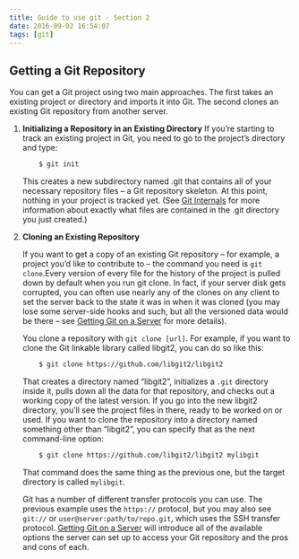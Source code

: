 ```yaml
---
title: Guide to use git - Section 2
date: 2016-09-02 16:54:07
tags: [git]
---
```


## Getting a Git Repository

You can get a Git project using two main approaches. The first takes an existing project or directory and imports it into Git. The second clones an existing Git repository from another server.

1. **Initializing a Repository in an Existing Directory**
    If you’re starting to track an existing project in Git, you need to go to the project’s directory and type:

    ``` bash
        $ git init
    ```

    This creates a new subdirectory named .git that contains all of your necessary repository files – a Git repository skeleton. At this point, nothing in your project is tracked yet. (See [Git Internals][link-1] for more information about exactly what files are contained in the .git directory you just created.)

2. **Cloning an Existing Repository**

    <!-- more -->

    If you want to get a copy of an existing Git repository – for example, a project you’d like to contribute to – the command you need is `git clone`.Every version of every file for the history of the project is pulled down by default when you run git clone. In fact, if your server disk gets corrupted, you can often use nearly any of the clones on any client to set the server back to the state it was in when it was cloned (you may lose some server-side hooks and such, but all the versioned data would be there – see [Getting Git on a Server][link-2] for more details).

    You clone a repository with `git clone [url]`. For example, if you want to clone the Git linkable library called libgit2, you can do so like this:

    ``` bash
        $ git clone https://github.com/libgit2/libgit2
    ```

    That creates a directory named “libgit2”, initializes a `.git` directory inside it, pulls down all the data for that repository, and checks out a working copy of the latest version. If you go into the new libgit2 directory, you’ll see the project files in there, ready to be worked on or used. If you want to clone the repository into a directory named something other than “libgit2”, you can specify that as the next command-line option:

    ``` bash
        $ git clone https://github.com/libgit2/libgit2 mylibgit
    ```

    That command does the same thing as the previous one, but the target directory is called `mylibgit`.

    Git has a number of different transfer protocols you can use. The previous example uses the `https://` protocol, but you may also see `git://` or `user@server:path/to/repo.git`, which uses the SSH transfer protocol. [Getting Git on a Server][link-2] will introduce all of the available options the server can set up to access your Git repository and the pros and cons of each.


[link-1]: https://git-scm.com/book/en/v2/ch00/_git_internals
[link-2]: https://git-scm.com/book/en/v2/ch00/_git_on_the_server


